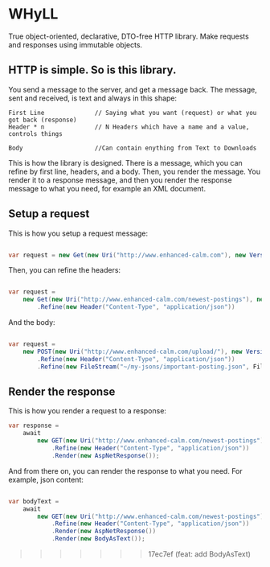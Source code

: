 # WHyLL
True object-oriented, declarative, DTO-free HTTP library. Make requests and responses using immutable objects.

## HTTP is simple. So is this library.
You send a message to the server, and get a message back. The message, sent and received, is text and always in this shape:

```
First Line 				// Saying what you want (request) or what you got back (response)
Header * n              // N Headers which have a name and a value, controls things

Body                    //Can contain enything from Text to Downloads
```

This is how the library is designed. There is a message, which you can refine by first line, headers, and a body.
Then, you render the message. 
You render it to a response message, and then you render the response message to what you need, for example an XML document.


## Setup a request
This is how you setup a request message:

```csharp

var request = new Get(new Uri("http://www.enhanced-calm.com"), new Version(1, 1));

```

Then, you can refine the headers:

```csharp

var request = 
	new Get(new Uri("http://www.enhanced-calm.com/newest-postings"), new Version(1, 1))
		.Refine(new Header("Content-Type", "application/json"))
```

And the body:

```csharp

var request = 
	new POST(new Uri("http://www.enhanced-calm.com/upload/"), new Version(1, 1))
		.Refine(new Header("Content-Type", "application/json"))
		.Refine(new FileStream("~/my-jsons/important-posting.json", FileMode.Read));
```

## Render the response

This is how you render a request to a response:

```csharp
var response =
	await
		new GET(new Uri("http://www.enhanced-calm.com/newest-postings"), new Version(1, 1))
			.Refine(new Header("Content-Type", "application/json"))
			.Render(new AspNetResponse());
```

And from there on, you can render the response to what you need. For example, json content:

```csharp

var bodyText =
	await 
		new GET(new Uri("http://www.enhanced-calm.com/newest-postings"), new Version(1, 1))
			.Refine(new Header("Content-Type", "application/json"))
			.Render(new AspNetResponse())
			.Render(new BodyAsText());
```

>>>>>>> 17ec7ef (feat: add BodyAsText)
